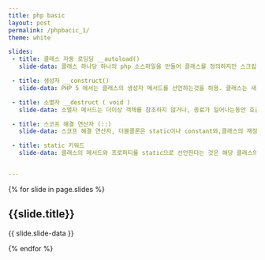 ```yaml
---
title: php basic
layout: post
permalink: /phpbacic_1/
theme: white

slides:
 - title: 클래스 자동 로딩딩 __autoload()
   slide-data: 클래스 하나당 하나의 php 소스파일을 만들어 클래스를 정의하지만 스크립트마다 매번 클래스를include 하는 것은 성가신 일! php5 에서는 __autoload() 함수를 정의하면 사용하려는 클래스나 인터페이스가 아직 정의 되지 않았을 경우 자동으로 호출 합니다.

 - title: 생성자 __construct()
   slide-data: PHP 5 에서는 클래스의 생성자 메서드를 선언하는것을 허용. 클래스는 새로이 생성된 오브젝트마다 자신의 생성자 메서드를 호출합니다. 주로 객체 초기화를 위해 사용 합니다.

 - title: 소멸자 __destruct ( void )
   slide-data: 소멸자 메서드는 더이상 객체를 참조하지 않거나, 종료가 일어나는동안 호출될수 있을 것입니다. 생성자처럼, 부모 소멸자는 묵시적으로 호출되지 않습니다.부모 소멸자를 호출하기 위해서는, 소멸자 내부에서 parent::__destruct() 를 명시적으로 호출해 줘야 합니다. 또한 생성자처럼, 자식 클래스가 소멸자를 가지지 않는다면부모의 것을 상속합니다.

 - title: 스코프 해결 연산자 (::)
   slide-data: 스코프 해결 연산자, 더블콜론은 static이나 constant와,클래스의 재정의된 프로퍼티나 메서드에 접근할수 있도록 해주는 토큰입니다.

 - title: static 키워드
   slide-data: 클래스의 메서드와 프로퍼티를 static으로 선언한다는 것은 해당 클래스의 인스턴스화가 필요없이 해당 프로퍼티와 메서드에 접근가능 하게함을 의미합니다. static 키워드로 선언된 프로퍼티는 인스턴스화된 클래스의 객체로 접근할 수 없습니다.(하지만 static 메서드는 가능합니다.) static 메서드가 인스턴스객체의 필요없이 호출이 가능한 이유로, 의사변수 $this 는 static으로 선언된 메서드안에는 존재하지 않습니다. 정적 프로퍼티는 객체의 -> 연산자를 통한 접근을 할수 없습니다. 스코프 해결 연산자로 해결!


---
```


{% for slide in page.slides %}

<section data-background="{% if slide.background %}{{slide.background}}{% else %}{{page.background}}{% endif %}"><h1>{{slide.title}}</h1>{{ slide.slide-data }}</section>

{% endfor %}

